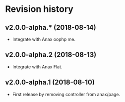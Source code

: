Revision history
=================================



v2.0.0-alpha.* (2018-08-14)
---------------------------------

* Integrate with Anax oophp me.



v2.0.0-alpha.2 (2018-08-13)
---------------------------------

* Integrate with Anax Flat.



v2.0.0-alpha.1 (2018-08-10)
---------------------------------

* First release by removing controller from anax/page.
